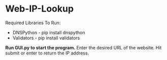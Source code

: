 # Web-IP-Lookup
Required Libraries To Run:
* DNSPython - pip install dnspython
* Validators - pip install validators

__Run GUI.py to start the program.__
Enter the desired URL of the website.
Hit submit or enter to return the IP address.
